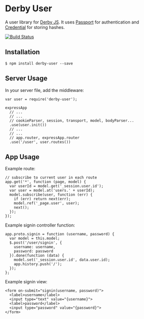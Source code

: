 Derby User
==========

A user library for [Derby JS](http://derbyjs.com).
It uses [Passport](http://passportjs.org) for authentication
and [Credential](https://github.com/dilvie/credential) for storing hashes.

[![Build Status](https://travis-ci.org/psirenny/derby-user.png?branch=master)](https://travis-ci.org/psirenny/derby-user)

Installation
------------

    $ npm install derby-user --save

Server Usage
-----------

In your server file, add the middleware:

    var user = require('derby-user');

    expressApp
      // ...
      // ...
      // cookieParser, session, transport, model, bodyParser...
      .use(user.init())
      // ...
      // ...
      // app.router, expressApp.router
      .use('/user', user.routes())

App Usage
---------

Example route:

    // subscribe to current user in each route
    app.get('*', function (page, model) {
      var userId = model.get('_session.user.id');
      var user = model.at('users.' + userId);
      model.subscribe(user, function (err) {
        if (err) return next(err);
        model.ref('_page.user', user);
        next();
      });
    });

Example signin controller function:

    app.proto.signin = function (username, password) {
      var model = this.model;
      $.post('/user/signin', {
        username: username,
        password: password
      }).done(function (data) {
        model.set('_session.user.id', data.user.id);
        app.history.push('/');
      });
    };

Example signin view:

    <form on-submit="signin(username, password)">
      <label>username</label>
      <input type="text" value="{username}">
      <label>password</label>
      <input type="password" value="{password}">
    </form>
